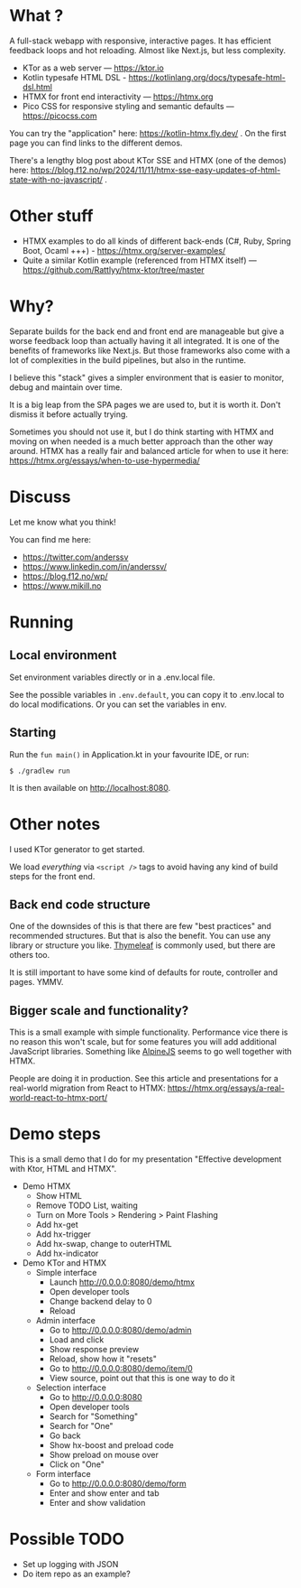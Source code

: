 # What ?

A full-stack webapp with responsive, interactive pages.
It has efficient feedback loops and hot reloading.
Almost like Next.js, but less complexity.

- KTor as a web server — https://ktor.io
- Kotlin typesafe HTML DSL - https://kotlinlang.org/docs/typesafe-html-dsl.html
- HTMX for front end interactivity — https://htmx.org
- Pico CSS for responsive styling and semantic defaults — https://picocss.com

You can try the "application" here: https://kotlin-htmx.fly.dev/ .
On the first page you can find links to the different demos.

There's a lengthy blog post about KTor SSE and HTMX (one of the demos) here:
https://blog.f12.no/wp/2024/11/11/htmx-sse-easy-updates-of-html-state-with-no-javascript/ . 

# Other stuff

- HTMX examples to do all kinds of different back-ends (C#, Ruby, Spring Boot, Ocaml +++) - https://htmx.org/server-examples/
- Quite a similar Kotlin example (referenced from HTMX itself) — https://github.com/Rattlyy/htmx-ktor/tree/master

# Why?

Separate builds for the back end and front end are manageable
but give a worse feedback loop than actually having it all integrated.
It is one of the benefits of frameworks like Next.js.
But those frameworks also come with a lot of complexities in the build pipelines, but also in the runtime.

I believe this "stack" gives a simpler environment that is easier to monitor, debug and maintain over time.

It is a big leap from the SPA pages we are used to, but it is worth it. Don't dismiss it before actually trying.

Sometimes you should not use it, but I do think starting with HTMX and moving on when needed is a much better approach than the other way around. HTMX has a really fair and balanced article for when to use it here: https://htmx.org/essays/when-to-use-hypermedia/ 

# Discuss

Let me know what you think!

You can find me here:
- https://twitter.com/anderssv
- https://www.linkedin.com/in/anderssv/
- https://blog.f12.no/wp/
- https://www.mikill.no

# Running

## Local environment

Set environment variables directly or in a .env.local file.

See the possible variables in ```.env.default```, you can copy it to .env.local to do local modifications. Or you can set the variables in env.

## Starting

Run the ```fun main()``` in Application.kt in your favourite IDE, or run:

    $ ./gradlew run

It is then available on [http://localhost:8080](http://localhost:8080).

# Other notes
I used KTor generator to get started.

We load _everything_ via ```<script />``` tags to avoid having any kind of build steps for the front end.

## Back end code structure

One of the downsides of this is that there are few "best practices" and recommended structures. But that is
also the benefit. You can use any library or structure you like. [Thymeleaf](https://www.thymeleaf.org/) is commonly used, but there are others too.

It is still important to have some kind of defaults for route, controller and pages. YMMV.

## Bigger scale and functionality?

This is a small example with simple functionality.
Performance vice there is no reason this won't scale,
but for some features you will add additional JavaScript libraries.
Something like [AlpineJS](https://alpinejs.dev/) seems to go well together with HTMX.

People are doing it in production.
See this article and presentations for a real-world migration from React to HTMX:
https://htmx.org/essays/a-real-world-react-to-htmx-port/

# Demo steps
This is a small demo that I do for my presentation "Effective development with Ktor, HTML and HTMX".

- Demo HTMX
  - Show HTML
  - Remove TODO List, waiting
  - Turn on More Tools > Rendering > Paint Flashing
  - Add hx-get
  - Add hx-trigger
  - Add hx-swap, change to outerHTML
  - Add hx-indicator
- Demo KTor and HTMX
  - Simple interface
      - Launch http://0.0.0.0:8080/demo/htmx
      - Open developer tools
      - Change backend delay to 0
      - Reload
  - Admin interface
      - Go to http://0.0.0.0:8080/demo/admin
      - Load and click
      - Show response preview
      - Reload, show how it "resets"
      - Go to http://0.0.0.0:8080/demo/item/0
      - View source, point out that this is one way to do it
  - Selection interface
      - Go to http://0.0.0.0:8080
      - Open developer tools
      - Search for "Something"
      - Search for "One"
      - Go back
      - Show hx-boost and preload code
      - Show preload on mouse over
      - Click on "One"
  - Form interface
    - Go to http://0.0.0.0:8080/demo/form
    - Enter and show enter and tab
    - Enter and show validation

# Possible TODO
- Set up logging with JSON
- Do item repo as an example?